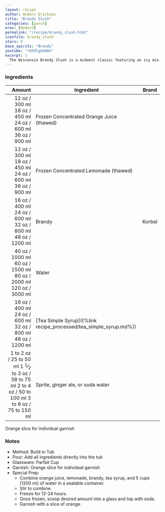 ```yaml
---
layout: recipe
author: Anders Erickson
title: "Brandy Slush"
categories: [punch]
eras: [modern]
permalink: "/recipe/brandy_slush.html"
iconfile: brandy_slush
stars: 0
base_spirits: "Brandy"
youtube: "rQ59lgXm8Ho"
excerpt: |
  The Wisconsin Brandy Slush is a midwest classic featuring an icy mix of fruit juice, tea, and brandy. This boozy punch is perfect to serve at your next party.<br><br>For a wintery twist, substitute the juice concentrates with cranberry and lime. Top with spicy ginger ale. Garnish with a sprig of rosemary.
---
```


### Ingredients

|    Amount | Ingredient                                              | Brand  |
| --------: | ------------------------------------------------------- | ------ |
|     <span class="onex active">12 oz  / 300 ml</span> <span class="onehalfx">18 oz  / 450 ml</span> <span class="twox">24 oz  / 600 ml</span> <span class="threex">36 oz  / 900 ml</span>| Frozen Concentrated Orange Juice (thawed)               |
|     <span class="onex active">12 oz  / 300 ml</span> <span class="onehalfx">18 oz  / 450 ml</span> <span class="twox">24 oz  / 600 ml</span> <span class="threex">36 oz  / 900 ml</span>| Frozen Concentrated Lemonade (thawed)                   |
|     <span class="onex active">16 oz  / 400 ml</span> <span class="onehalfx">24 oz  / 600 ml</span> <span class="twox">32 oz  / 800 ml</span> <span class="threex">48 oz  / 1200 ml</span>| Brandy                                                  | Korbel |
|     <span class="onex active">40 oz  / 1000 ml</span> <span class="onehalfx">60 oz  / 1500 ml</span> <span class="twox">80 oz  / 2000 ml</span> <span class="threex">120 oz  / 3000 ml</span>| Water                                                   |
|     <span class="onex active">16 oz  / 400 ml</span> <span class="onehalfx">24 oz  / 600 ml</span> <span class="twox">32 oz  / 800 ml</span> <span class="threex">48 oz  / 1200 ml</span>| [Tea Simple Syrup]({%link recipe_processed/tea_simple_syrup.md%}) |
| <span class="onex active">1 to 2 oz  / 25 to 50 ml</span> <span class="onehalfx">1 <sup>1</sup>&frasl;<sub>2</sub> to 3 oz  / 38 to 75 ml</span> <span class="twox">2 to 4 oz  / 50 to 100 ml</span> <span class="threex">3 to 6 oz  / 75 to 150 ml</span>| Sprite, ginger ale, or soda water                       |

Orange slice for individual garnish

### Notes

- Method: Build in Tub
- Pour: Add all ingredients directly into the tub
- Glassware: Parfait Cup
- Garnish: Orange slice for individual garnish
- Special Prep:
  - Combine orange juice, lemonade, brandy, tea syrup, and 5 cups (1200 ml) of water in a sealable container.
  - Stir to combine.
  - Freeze for 12-24 hours.
  - Once frozen, scoop desired amount into a glass and top with soda.
  - Garnish with a slice of orange.

    
<script type="application/ld+json">
{
  "@context": "https://schema.org",
  "@type": "Recipe",
  "author": "{{ page.author }}",
  "description": "{{ page.excerpt | strip_html | replace: '"', "'" }}",
  "image": "{% for ingredient in site.data[page.iconfile].images.ingredient limit: 1 %}{{ ingredient.url }}{% endfor %}",
  "recipeIngredient": [  "12 oz Frozen Concentrated Orange Juice (thawed)",
  "12 oz Frozen Concentrated Lemonade (thawed)",
  "16 oz Brandy ",
  "40 oz Water",
  "16 oz Tea Simple Syrup",
  "1 to 2 oz Sprite, ginger ale, or soda water"],
  "name": "{{ page.title }}",
  "recipeInstructions": "  {
    '': 'HowToStep',
    'text': '- Method: Build in Tub
'
  },  {
    '': 'HowToStep',
    'text': '- Pour: Add all ingredients directly into the tub
'
  },  {
    '': 'HowToStep',
    'text': '- Glassware: Parfait Cup
'
  },  {
    '': 'HowToStep',
    'text': '- Garnish: Orange slice for individual garnish
'
  },  {
    '': 'HowToStep',
    'text': '- Special Prep:
'
  },  {
    '': 'HowToStep',
    'text': '  - Combine orange juice, lemonade, brandy, tea syrup, and 5 cups (1200 ml) of water in a sealable container.
'
  },  {
    '': 'HowToStep',
    'text': '  - Stir to combine.
'
  },  {
    '': 'HowToStep',
    'text': '  - Freeze for 12-24 hours.
'
  },  {
    '': 'HowToStep',
    'text': '  - Once frozen, scoop desired amount into a glass and top with soda.
'
  },  {
    '': 'HowToStep',
    'text': '  - Garnish with a slice of orange.
'
  }",
  "recipeYield": "1 cocktail",
  "recipeCategory": "cocktail"
}
</script>

    